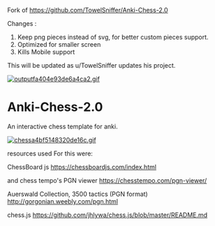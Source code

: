 Fork of https://github.com/TowelSniffer/Anki-Chess-2.0

Changes : 
1. Keep png pieces instead of svg, for better custom pieces support. 
2. Optimized for smaller screen
3. Kills Mobile support

This will be updated as u/TowelSniffer updates his project. 

<a href="https://gifyu.com/image/ZhEd"><img src="https://s4.gifyu.com/images/outputfa404e93de6a4ca2.gif" alt="outputfa404e93de6a4ca2.gif" border="0" /></a>







# Anki-Chess-2.0
An interactive chess template for anki. 

<a href="https://gifyu.com/image/UsTn"><img src="https://s2.gifyu.com/images/chessa4bf5148320de16c.gif" alt="chessa4bf5148320de16c.gif" border="0" /></a>

resources used For this were:

ChessBoard js
https://chessboardjs.com/index.html

and chess tempo's PGN viewer
https://chesstempo.com/pgn-viewer/

Auerswald Collection, 3500 tactics (PGN format)
http://gorgonian.weebly.com/pgn.html

chess.js
https://github.com/jhlywa/chess.js/blob/master/README.md
